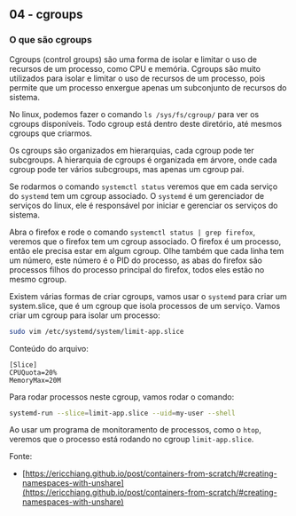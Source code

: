 ## 04 - cgroups

### O que são cgroups

Cgroups (control groups) são uma forma de isolar e limitar o uso de recursos de um processo, como CPU e memória. Cgroups são muito utilizados para isolar e limitar o uso de recursos de um processo, pois permite que um processo enxergue apenas um subconjunto de recursos do sistema.

No linux, podemos fazer o comando `ls /sys/fs/cgroup/` para ver os cgroups disponíveis. Todo cgroup está dentro deste diretório, até mesmos cgroups que criarmos.

Os cgroups são organizados em hierarquias, cada cgroup pode ter subcgroups. A hierarquia de cgroups é organizada em árvore, onde cada cgroup pode ter vários subcgroups, mas apenas um cgroup pai.

Se rodarmos o comando `systemctl status` veremos que em cada serviço do `systemd` tem um cgroup associado. O `systemd` é um gerenciador de serviços do linux, ele é responsável por iniciar e gerenciar os serviços do sistema.

Abra o firefox e rode o comando `systemctl status | grep firefox`, veremos que o firefox tem um cgroup associado. O firefox é um processo, então ele precisa estar em algum cgroup. Olhe também que cada linha tem um número, este número é o PID do processo, as abas do firefox são processos filhos do processo principal do firefox, todos eles estão no mesmo cgroup.

Existem várias formas de criar cgroups, vamos usar o `systemd` para criar um system.slice, que é um cgroup que isola processos de um serviço. Vamos criar um cgroup para isolar um processo:

```bash
sudo vim /etc/systemd/system/limit-app.slice
```

Conteúdo do arquivo:
```
[Slice]
CPUQuota=20%
MemoryMax=20M
```

Para rodar processos neste cgroup, vamos rodar o comando:
```bash
systemd-run --slice=limit-app.slice --uid=my-user --shell
```

Ao usar um programa de monitoramento de processos, como o `htop`, veremos que o processo está rodando no cgroup `limit-app.slice`.

Fonte:
- [https://ericchiang.github.io/post/containers-from-scratch/#creating-namespaces-with-unshare](https://ericchiang.github.io/post/containers-from-scratch/#creating-namespaces-with-unshare)